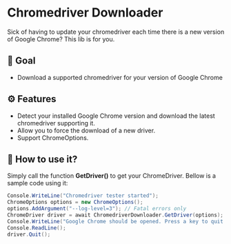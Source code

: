 ﻿# Chromedriver Downloader

Sick of having to update your chromedriver each time there is a new version of Google Chrome?
This lib is for you.

## 🎯 Goal
- Download a supported chromedriver for your version of Google Chrome

## ⚙ Features
- Detect your installed Google Chrome version and download the latest chromedriver supporting it.
- Allow you to force the download of a new driver.
- Support ChromeOptions.

## 📗 How to use it?
Simply call the function **GetDriver()** to get your ChromeDriver.
Bellow is a sample code using it:
```C#
Console.WriteLine("Chromedriver tester started");
ChromeOptions options = new ChromeOptions();
options.AddArgument("--log-level=3"); // Fatal errors only
ChromeDriver driver = await ChromedriverDownloader.GetDriver(options);
Console.WriteLine("Google Chrome should be opened. Press a key to quit.");
Console.ReadLine();
driver.Quit();
```
